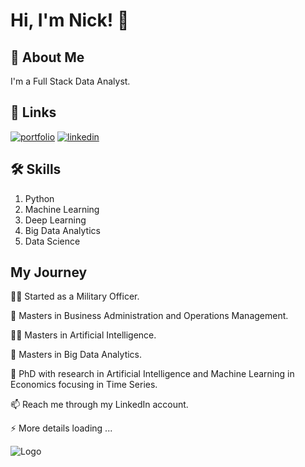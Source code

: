 
# Hi, I'm Nick! 👋


## 🚀 About Me
I'm a Full Stack Data Analyst. 


## 🔗 Links
[![portfolio](https://img.shields.io/badge/my_portfolio-000?style=for-the-badge&logo=ko-fi&logoColor=white)](mygithub)
[![linkedin](https://img.shields.io/badge/linkedin-0A66C2?style=for-the-badge&logo=linkedin&logoColor=white)](www.linkedin.com/in/nick-giannakis-cv)



## 🛠 Skills
1. Python
2. Machine Learning
3. Deep Learning
4. Big Data Analytics
5. Data Science


## My Journey
👩‍💻 Started as a Military Officer. 

🧠 Masters in Business Administration and Operations Management.

👯‍♀️ Masters in Artificial Intelligence.

🤔 Masters in Big Data Analytics.

💬 PhD with research in Artificial Intelligence and Machine Learning in Economics focusing in Time Series.

📫 Reach me through my LinkedIn account. 

⚡️ More details loading ...

![Logo](https://github-readme-stats.vercel.app/api?username=ngiannaki&&show_icons=true&title_color=ffffff&icon_color=bb2acf&text_color=daf7dc&bg_color=151515)
